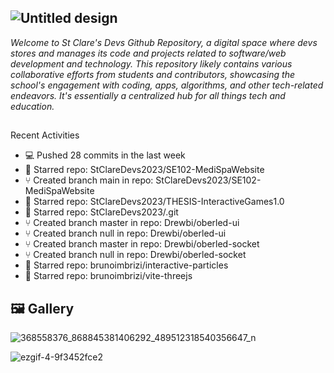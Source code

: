 ## ![Untitled design](https://github.com/StClareDevs2023/.github/assets/63950629/c89c9ca1-4ff5-40d3-a83f-697eb00dc77a)

_Welcome to St Clare's Devs Github Repository, a digital space where devs stores and manages its code and projects related to software/web development and technology. This repository likely contains various collaborative efforts from students and contributors, showcasing the school's engagement with coding, apps, algorithms, and other tech-related endeavors. It's essentially a centralized hub for all things tech and education._

##
Recent Activities
- 💻 Pushed 28 commits in the last week
- 🌟 Starred repo: StClareDevs2023/SE102-MediSpaWebsite
- ⑂ Created branch main in repo: StClareDevs2023/SE102-MediSpaWebsite
- 🌟 Starred repo: StClareDevs2023/THESIS-InteractiveGames1.0
- 🌟 Starred repo: StClareDevs2023/.git
- ⑂ Created branch master in repo: Drewbi/oberled-ui
- ⑂ Created branch null in repo: Drewbi/oberled-ui
- ⑂ Created branch master in repo: Drewbi/oberled-socket
- ⑂ Created branch null in repo: Drewbi/oberled-socket
- 🌟 Starred repo: brunoimbrizi/interactive-particles
- 🌟 Starred repo: brunoimbrizi/vite-threejs
##



## 🖼️ Gallery

![368558376_868845381406292_489512318540356647_n](https://github.com/StClareDevs2023/.github/assets/63950629/047485a9-a9cb-479d-8c72-8f2b37fe0ba2)

![ezgif-4-9f3452fce2](https://github.com/StClareDevs2023/.github/assets/63950629/6da8ddc5-42f5-44b7-9b2d-bfb370e708e5)
